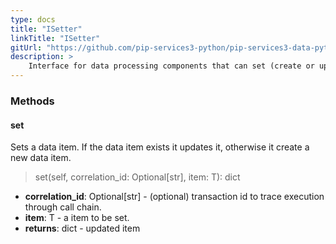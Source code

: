 ```yaml
---
type: docs
title: "ISetter"
linkTitle: "ISetter"
gitUrl: "https://github.com/pip-services3-python/pip-services3-data-python"
description: >
    Interface for data processing components that can set (create or update) data items.
---
```



### Methods

#### set
Sets a data item. If the data item exists it updates it, otherwise it create a new data item.

> set(self, correlation_id: Optional[str], item: T): dict

- **correlation_id**: Optional[str] - (optional) transaction id to trace execution through call chain.
- **item**: T - a item to be set.
- **returns**: dict - updated item

